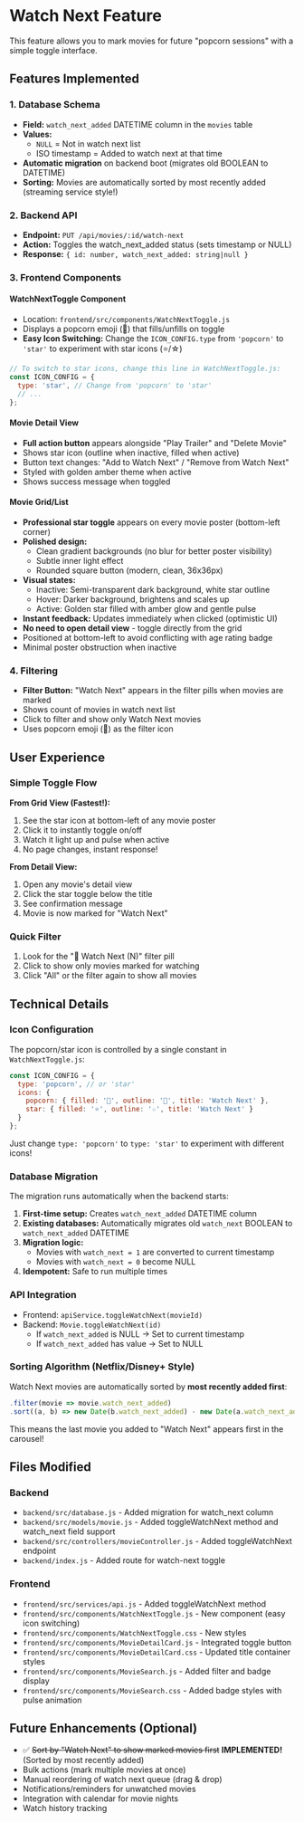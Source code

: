 # Watch Next Feature

This feature allows you to mark movies for future "popcorn sessions" with a simple toggle interface.

## Features Implemented

### 1. Database Schema
- **Field:** `watch_next_added` DATETIME column in the `movies` table
- **Values:** 
  - `NULL` = Not in watch next list
  - ISO timestamp = Added to watch next at that time
- **Automatic migration** on backend boot (migrates old BOOLEAN to DATETIME)
- **Sorting:** Movies are automatically sorted by most recently added (streaming service style!)

### 2. Backend API
- **Endpoint:** `PUT /api/movies/:id/watch-next`
- **Action:** Toggles the watch_next_added status (sets timestamp or NULL)
- **Response:** `{ id: number, watch_next_added: string|null }`

### 3. Frontend Components

#### WatchNextToggle Component
- Location: `frontend/src/components/WatchNextToggle.js`
- Displays a popcorn emoji (🍿) that fills/unfills on toggle
- **Easy Icon Switching:** Change the `ICON_CONFIG.type` from `'popcorn'` to `'star'` to experiment with star icons (⭐/☆)

```javascript
// To switch to star icons, change this line in WatchNextToggle.js:
const ICON_CONFIG = {
  type: 'star', // Change from 'popcorn' to 'star'
  // ...
};
```

#### Movie Detail View
- **Full action button** appears alongside "Play Trailer" and "Delete Movie"
- Shows star icon (outline when inactive, filled when active)
- Button text changes: "Add to Watch Next" / "Remove from Watch Next"
- Styled with golden amber theme when active
- Shows success message when toggled

#### Movie Grid/List
- **Professional star toggle** appears on every movie poster (bottom-left corner)
- **Polished design:**
  - Clean gradient backgrounds (no blur for better poster visibility)
  - Subtle inner light effect
  - Rounded square button (modern, clean, 36x36px)
- **Visual states:**
  - Inactive: Semi-transparent dark background, white star outline
  - Hover: Darker background, brightens and scales up
  - Active: Golden star filled with amber glow and gentle pulse
- **Instant feedback:** Updates immediately when clicked (optimistic UI)
- **No need to open detail view** - toggle directly from the grid
- Positioned at bottom-left to avoid conflicting with age rating badge
- Minimal poster obstruction when inactive

### 4. Filtering
- **Filter Button:** "Watch Next" appears in the filter pills when movies are marked
- Shows count of movies in watch next list
- Click to filter and show only Watch Next movies
- Uses popcorn emoji (🍿) as the filter icon

## User Experience

### Simple Toggle Flow

**From Grid View (Fastest!):**
1. See the star icon at bottom-left of any movie poster
2. Click it to instantly toggle on/off
3. Watch it light up and pulse when active
4. No page changes, instant response!

**From Detail View:**
1. Open any movie's detail view
2. Click the star toggle below the title
3. See confirmation message
4. Movie is now marked for "Watch Next"

### Quick Filter
1. Look for the "🍿 Watch Next (N)" filter pill
2. Click to show only movies marked for watching
3. Click "All" or the filter again to show all movies

## Technical Details

### Icon Configuration
The popcorn/star icon is controlled by a single constant in `WatchNextToggle.js`:

```javascript
const ICON_CONFIG = {
  type: 'popcorn', // or 'star'
  icons: {
    popcorn: { filled: '🍿', outline: '🍿', title: 'Watch Next' },
    star: { filled: '⭐', outline: '☆', title: 'Watch Next' }
  }
};
```

Just change `type: 'popcorn'` to `type: 'star'` to experiment with different icons!

### Database Migration
The migration runs automatically when the backend starts:
1. **First-time setup:** Creates `watch_next_added` DATETIME column
2. **Existing databases:** Automatically migrates old `watch_next` BOOLEAN to `watch_next_added` DATETIME
3. **Migration logic:** 
   - Movies with `watch_next = 1` are converted to current timestamp
   - Movies with `watch_next = 0` become NULL
4. **Idempotent:** Safe to run multiple times

### API Integration
- Frontend: `apiService.toggleWatchNext(movieId)`
- Backend: `Movie.toggleWatchNext(id)` 
  - If `watch_next_added` is NULL → Set to current timestamp
  - If `watch_next_added` has value → Set to NULL

### Sorting Algorithm (Netflix/Disney+ Style)
Watch Next movies are automatically sorted by **most recently added first**:
```javascript
.filter(movie => movie.watch_next_added)
.sort((a, b) => new Date(b.watch_next_added) - new Date(a.watch_next_added))
```
This means the last movie you added to "Watch Next" appears first in the carousel!

## Files Modified

### Backend
- `backend/src/database.js` - Added migration for watch_next column
- `backend/src/models/movie.js` - Added toggleWatchNext method and watch_next field support
- `backend/src/controllers/movieController.js` - Added toggleWatchNext endpoint
- `backend/index.js` - Added route for watch-next toggle

### Frontend
- `frontend/src/services/api.js` - Added toggleWatchNext method
- `frontend/src/components/WatchNextToggle.js` - New component (easy icon switching)
- `frontend/src/components/WatchNextToggle.css` - New styles
- `frontend/src/components/MovieDetailCard.js` - Integrated toggle button
- `frontend/src/components/MovieDetailCard.css` - Updated title container styles
- `frontend/src/components/MovieSearch.js` - Added filter and badge display
- `frontend/src/components/MovieSearch.css` - Added badge styles with pulse animation

## Future Enhancements (Optional)
- ✅ ~~Sort by "Watch Next" to show marked movies first~~ **IMPLEMENTED!** (Sorted by most recently added)
- Bulk actions (mark multiple movies at once)
- Manual reordering of watch next queue (drag & drop)
- Notifications/reminders for unwatched movies
- Integration with calendar for movie nights
- Watch history tracking


